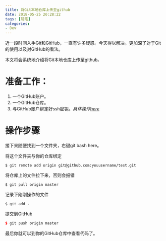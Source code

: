 ```yaml
---
title: 将Git本地仓库上传至github
date: 2018-05-25 20:28:22
tags: [随笔]
categories:
- Dev  
---
```




近一段时间入手Git和GitHub，一直有许多疑惑。今天得以解决。更加深了对于Git的使用以及对GitHub的看法。



本文将会系统地介绍将Git本地仓库上传至github。

<!--more-->

# 准备工作：

1. 一个GitHub账户。
2. 一个GitHub仓库。
3. 与GitHub账户绑定好ssh密钥。_具体操作[here](https://git-scm.com/book/zh/v1/%E6%9C%8D%E5%8A%A1%E5%99%A8%E4%B8%8A%E7%9A%84-Git-%E7%94%9F%E6%88%90-SSH-%E5%85%AC%E9%92%A5)_


# 操作步骤

接下来随便找到一个文件夹，右键git bash here。

将这个文件夹与你的仓库绑定

```
$ git remote add origin git@github.com:youusername/test.git
```
将仓库上的文件拉下来，否则会报错

```
$ git pull origin master
```
记录下刚刚操作的文件

```
$ git add .
```

提交到GitHub

```cpp
$ git push origin master
```



最后你就可以到你的GitHub仓库中查看代码了。